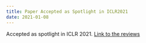 ```yaml
---
title: Paper Accepted as Spotlight in ICLR2021
date: 2021-01-08
---
```


Accepted as spotlight in ICLR 2021.
[Link to the reviews](https://openreview.net/forum?id=iAmZUo0DxC0)

<!--more-->
